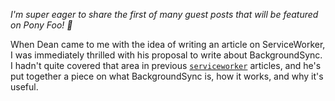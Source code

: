 *I'm super eager to share the first of many guest posts that will be featured on Pony Foo! 🎉*

When Dean came to me with the idea of writing an article on ServiceWorker, I was immediately thrilled with his proposal to write about BackgroundSync. I hadn't quite covered that area in previous [`serviceworker`][worker] articles, and he's put together a piece on what BackgroundSync is, how it works, and why it's useful.

[worker]: /articles/tagged/serviceworker "Articles on Pony Foo tagged 'serviceworker'"

